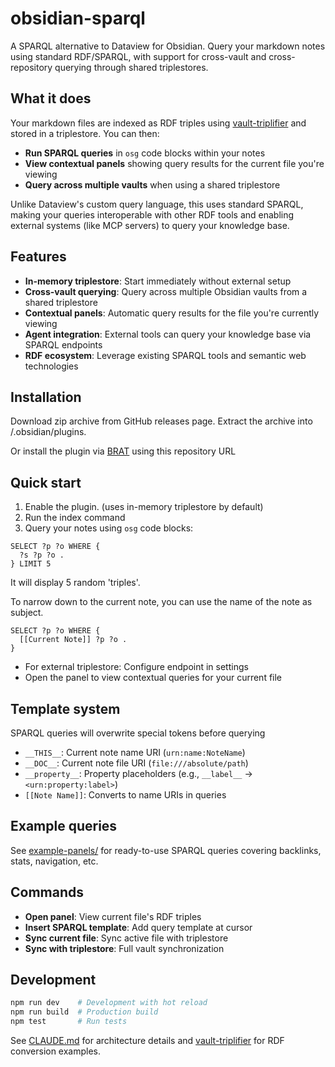 # obsidian-sparql

A SPARQL alternative to Dataview for Obsidian. Query your markdown notes using standard RDF/SPARQL, with support for
cross-vault and cross-repository querying through shared triplestores.

## What it does

Your markdown files are indexed as RDF triples
using [vault-triplifier](https://github.com/cristianvasquez/vault-triplifier) and stored in a triplestore. You can then:

- **Run SPARQL queries** in `osg` code blocks within your notes
- **View contextual panels** showing query results for the current file you're viewing
- **Query across multiple vaults** when using a shared triplestore

Unlike Dataview's custom query language, this uses standard SPARQL, making your queries interoperable with other RDF
tools and enabling external systems (like MCP servers) to query your knowledge base.

## Features

- **In-memory triplestore**: Start immediately without external setup
- **Cross-vault querying**: Query across multiple Obsidian vaults from a shared triplestore
- **Contextual panels**: Automatic query results for the file you're currently viewing
- **Agent integration**: External tools can query your knowledge base via SPARQL endpoints
- **RDF ecosystem**: Leverage existing SPARQL tools and semantic web technologies

## Installation

Download zip archive from GitHub releases page. Extract the archive into <vault>/.obsidian/plugins.

Or install the plugin via [BRAT](https://tfthacker.com/BRAT) using this repository URL

## Quick start

1. Enable the plugin.  (uses in-memory triplestore by default)
2. Run the index command
3. Query your notes using `osg` code blocks:

```osg
SELECT ?p ?o WHERE {
  ?s ?p ?o .
} LIMIT 5
```

It will display 5 random 'triples'.

To narrow down to the current note, you can use the name of the note as subject.

```osg
SELECT ?p ?o WHERE {
  [[Current Note]] ?p ?o .
}
```

- For external triplestore: Configure endpoint in settings
- Open the panel to view contextual queries for your current file

## Template system

SPARQL queries will overwrite special tokens before querying

- `__THIS__`: Current note name URI (`urn:name:NoteName`)
- `__DOC__`: Current note file URI (`file:///absolute/path`)
- `__property__`: Property placeholders (e.g., `__label__` → `<urn:property:label>`)
- `[[Note Name]]`: Converts to name URIs in queries

## Example queries

See [example-panels/](./example-panels/) for ready-to-use SPARQL queries covering backlinks, stats, navigation, etc.

## Commands

- **Open panel**: View current file's RDF triples
- **Insert SPARQL template**: Add query template at cursor
- **Sync current file**: Sync active file with triplestore
- **Sync with triplestore**: Full vault synchronization

## Development

```bash
npm run dev    # Development with hot reload
npm run build  # Production build
npm test       # Run tests
```

See [CLAUDE.md](./CLAUDE.md) for architecture details
and [vault-triplifier](https://github.com/cristianvasquez/vault-triplifier) for RDF conversion examples.
